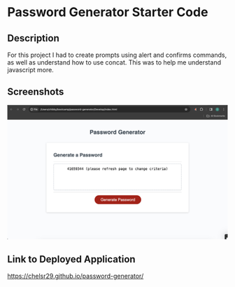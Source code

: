 # Password Generator Starter Code

## Description

For this project I had to create prompts using alert and confirms commands, as well as understand how to use concat. This was to help me understand javascript more.

## Screenshots

![alt text](/Develop/Screenshot%202024-01-16%20at%2011.42.24%20PM.png)


## Link to Deployed Application

https://chelsr29.github.io/password-generator/
